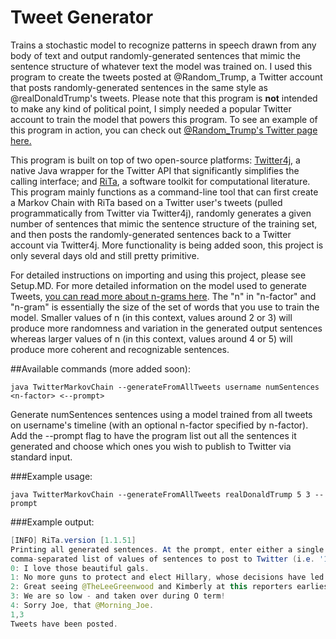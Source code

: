# Tweet Generator

Trains a stochastic model to recognize patterns in speech drawn from any body of text and output randomly-generated sentences that mimic the sentence structure of whatever text the model was trained on. I used this program to create the tweets posted at @Random_Trump, a Twitter account that posts randomly-generated sentences in the same style as @realDonaldTrump's tweets. Please note that this program is <b>not</b> intended to make any kind of political point, I simply needed a popular Twitter account to train the model that powers this program. To see an example of this program in action, you can check out <a href="https://twitter.com/Random_Trump">@Random_Trump's Twitter page here.</a>

This program is built on top of two open-source platforms: <a href="http://twitter4j.org/en/index.html">Twitter4j</a>, a native Java wrapper for the Twitter API that significantly simplifies the calling interface; and <a href="https://rednoise.org/rita/">RiTa</a>, a software toolkit for computational literature. This program mainly functions as a command-line tool that can first create a Markov Chain with RiTa based on a Twitter user's tweets (pulled programmatically from Twitter via Twitter4j), randomly generates a given number of sentences that mimic the sentence structure of the training set, and then posts the randomly-generated sentences back to a Twitter account via Twitter4j. More functionality is being added soon, this project is only several days old and still pretty primitive.

For detailed instructions on importing and using this project, please see Setup.MD. For more detailed information on the model used to generate Tweets, <a href="http://text-analytics101.rxnlp.com/2014/11/what-are-n-grams.html">you can read more about n-grams here</a>. The "n" in "n-factor" and "n-gram" is essentially the size of the set of words that you use to train the model. Smaller values of n (in this context, values around 2 or 3) will produce more randomness and variation in the generated output sentences whereas larger values of n (in this context, values around 4 or 5) will produce more coherent and recognizable sentences. 

##Available commands (more added soon):

`java TwitterMarkovChain --generateFromAllTweets username numSentences <n-factor> <--prompt>`

Generate numSentences sentences using a model trained from  all tweets on username's timeline (with an optional n-factor specified by n-factor). Add the --prompt flag to have the program list out all the sentences it generated and choose which ones you wish to publish to Twitter via standard input.

###Example usage:

`java TwitterMarkovChain --generateFromAllTweets realDonaldTrump 5 3 --prompt`

###Example output:
```Java
[INFO] RiTa.version [1.1.51]
Printing all generated sentences. At the prompt, enter either a single value OR
comma-separated list of values of sentences to post to Twitter (i.e. '1' or '2,3,6')
0: I love those beautiful gals.
1: No more guns to protect and elect Hillary, whose decisions have led to the truth.
2: Great seeing @TheLeeGreenwood and Kimberly at this reporters earliest statement as to what you two talked about.
3: We are so low - and taken over during O term!
4: Sorry Joe, that @Morning_Joe.
1,3
Tweets have been posted.
```

